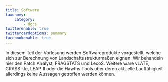 ```yaml
---
title: Software
taxonomy:
    category:
        - docs
twitterenable: true
twittercardoptions: summary
facebookenable: true
---
```


In diesem Teil der Vorlesung werden Softwareprodukte vorgestellt, welche sich zur Berechnung von Landschaftsstrukturmaßen eignen. Wir behandeln hier den Patch Analyst, FRAGSTATS und LecoS. Weitere wäre vLATE, GRASS r.le, LEAP II oder die Hawths Tools über deren aktuelle Lauffähigkeit allerdings keine Aussagen getroffen werden können.
